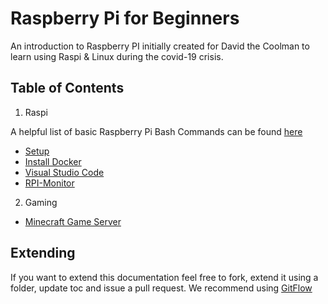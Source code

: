 # Raspberry Pi for Beginners

An introduction to Raspberry PI initially created for David the Coolman to learn using Raspi & Linux during the covid-19 crisis.

## Table of Contents

1. Raspi

A helpful list of basic Raspberry Pi Bash Commands can be found [here](https://www.elektormagazine.com/news/bash-command-cheat-sheet)

- [Setup](Setup/readme.md)
- [Install Docker](Docker/readme.md)
- [Visual Studio Code](VSCode/readme.md)
- [RPI-Monitor](RPI-Monitor/readme.md)

2. Gaming

- [Minecraft Game Server](Minecraft/readme.md)

## Extending

If you want to extend this documentation feel free to fork, extend it using a folder, update toc and issue a pull request. We recommend using [GitFlow](https://danielkummer.github.io/git-flow-cheatsheet/)

